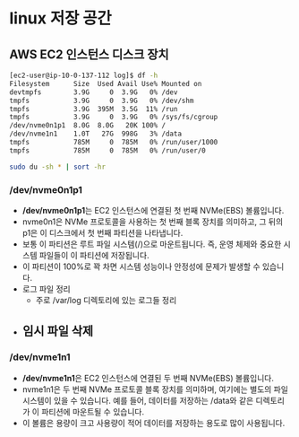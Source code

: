 # linux 저장 공간 

## AWS EC2 인스턴스 디스크 장치

```sh
[ec2-user@ip-10-0-137-112 log]$ df -h
Filesystem      Size  Used Avail Use% Mounted on
devtmpfs        3.9G     0  3.9G   0% /dev
tmpfs           3.9G     0  3.9G   0% /dev/shm
tmpfs           3.9G  395M  3.5G  11% /run
tmpfs           3.9G     0  3.9G   0% /sys/fs/cgroup
/dev/nvme0n1p1  8.0G  8.0G   20K 100% /
/dev/nvme1n1    1.0T   27G  998G   3% /data
tmpfs           785M     0  785M   0% /run/user/1000
tmpfs           785M     0  785M   0% /run/user/0

sudo du -sh * | sort -hr
```


### /dev/nvme0n1p1
-	**/dev/nvme0n1p1**는 EC2 인스턴스에 연결된 첫 번째 NVMe(EBS) 볼륨입니다.
-	nvme0n1은 NVMe 프로토콜을 사용하는 첫 번째 블록 장치를 의미하고, 그 뒤의 p1은 이 디스크에서 첫 번째 파티션을 나타냅니다.
-	보통 이 파티션은 루트 파일 시스템(/)으로 마운트됩니다. 즉, 운영 체제와 중요한 시스템 파일들이 이 파티션에 저장됩니다.
-	이 파티션이 100%로 꽉 차면 시스템 성능이나 안정성에 문제가 발생할 수 있습니다.
- 로그 파일 정리
  - 주로 /var/log 디렉토리에 있는 로그들 정리
- 임시 파일 삭제
  - 


### /dev/nvme1n1
-	**/dev/nvme1n1**은 EC2 인스턴스에 연결된 두 번째 NVMe(EBS) 볼륨입니다.
-	nvme1n1은 두 번째 NVMe 프로토콜 블록 장치를 의미하며, 여기에는 별도의 파일 시스템이 있을 수 있습니다. 예를 들어, 데이터를 저장하는 /data와 같은 디렉토리가 이 파티션에 마운트될 수 있습니다.
-	이 볼륨은 용량이 크고 사용량이 적어 데이터를 저장하는 용도로 많이 사용됩니다.